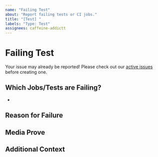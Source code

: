 ```yaml
---
name: "Failing Test"
about: "Report failing tests or CI jobs."
title: "[Test] "
labels: "Type: Test"
assignees: caffeine-addictt
---
```


# Failing Test

Your issue may already be reported!
Please check out our [active issues](https://github.com/caffeine-addictt/template/issues) before creating one.

## Which Jobs/Tests are Failing?

-

## Reason for Failure

<!--
Why is/are this/these job/test(s) failing?
What are we missing to make it pass?
-->

## Media Prove

<!--
If applicable, add screenshots or code snippets to explain the issue
If not applicable, remove this field
-->

## Additional Context

<!--
Any other extra context or information
-->
